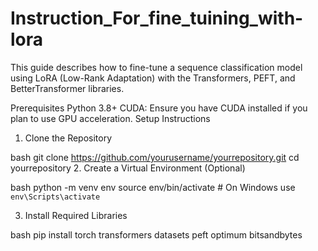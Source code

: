 # Instruction_For_fine_tuining_with-lora

This guide describes how to fine-tune a sequence classification model using LoRA (Low-Rank Adaptation) with the Transformers, PEFT, and BetterTransformer libraries.

Prerequisites
Python 3.8+
CUDA: Ensure you have CUDA installed if you plan to use GPU acceleration.
Setup Instructions

1. Clone the Repository

bash
git clone https://github.com/yourusername/yourrepository.git
cd yourrepository
2. Create a Virtual Environment (Optional)

bash
python -m venv env
source env/bin/activate  # On Windows use `env\Scripts\activate`

3. Install Required Libraries

bash
pip install torch transformers datasets peft optimum bitsandbytes
